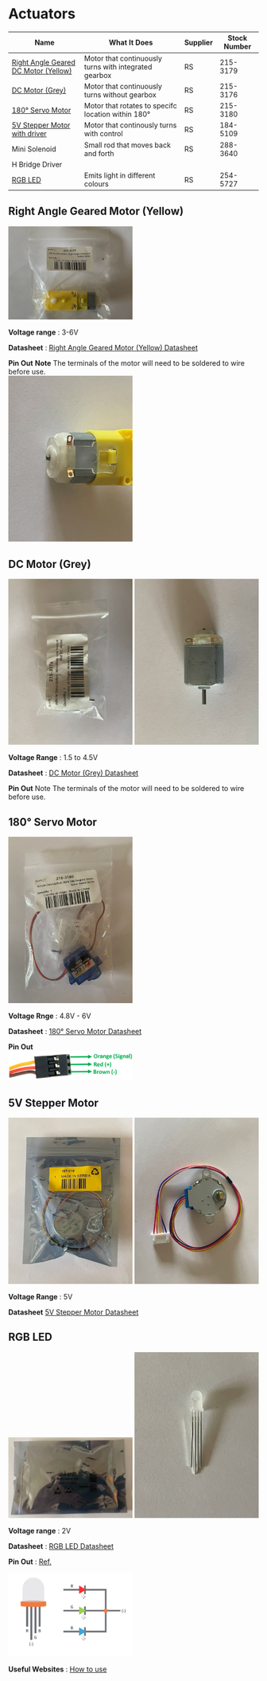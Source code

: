 

# Actuators

|Name |What It Does | Supplier|Stock Number|
|-|-|-|-|
|[Right Angle Geared DC Motor (Yellow)](#right-angle-geared-motor-yellow) |Motor that continuously turns with integrated gearbox |RS|215-3179|
|[DC Motor (Grey)](#dc-motor-grey)|Motor that continuously turns without gearbox|RS|215-3176|
|[180° Servo Motor](#180-servo-motor)|Motor that rotates to specifc location within 180°| RS|215-3180|
|[5V Stepper Motor with driver](#5v-stepper-motor)|Motor that continously turns with control| RS|184-5109|
|Mini Solenoid |Small rod that moves back and forth| RS | 288-3640  |
|H Bridge Driver | | | |
|[RGB LED](#rgb-led) |Emits light in different colours|RS | 254-5727|

## Right Angle Geared Motor (Yellow)
<img src="images/IMG_0385.jpg" width="250">

**Voltage range**
: 3-6V

**Datasheet**
: [Right Angle Geared Motor (Yellow) Datasheet](https://docs.rs-online.com/43dd/A700000007388281.pdf)

**Pin Out**
**Note** The terminals of the motor will need to be soldered to wire before use.  
<img src="images/IMG_0386.jpg" width="250">


## DC Motor (Grey)
<img src="images/IMG_0391.jpg" width="250">  
<img src="images/IMG_0394.jpg" width="250">


**Voltage Range**
: 1.5 to 4.5V

**Datasheet**
: [DC Motor (Grey) Datasheet](https://docs.rs-online.com/ac24/A700000007388305.pdf)

**Pin Out** 
Note The terminals of the motor will need to be soldered to wire before use.


## 180° Servo Motor
<img src="images/IMG_0396.jpg" width="250">

**Voltage Rnge**
:  4.8V - 6V

**Datasheet**
: [180° Servo Motor Datasheet](https://docs.rs-online.com/d7b7/A700000007388289.pdf)

**Pin Out**  
<img src="images/Screenshot_2025-09-24_235550.png" width="250">


## 5V Stepper Motor
<img src="images/IMG_0389.jpg" width="250">  
<img src="images/IMG_0390.jpg" width="250">

**Voltage Range**
: 5V

**Datasheet**
[5V Stepper Motor Datasheet](https://wiki.seeedstudio.com/Gear_Stepper_Motor_Driver_Pack/)




## RGB LED
<img src="images/LED_1.png" width="250"> 
<img src="images/IMG_0388.jpg" width="250">

**Voltage range**
: 2V

**Datasheet**
: [RGB LED Datasheet](https://docs.rs-online.com/f9a8/A700000009318027.pdf)

**Pin Out**
: [Ref.](https://www.circuitbread.com/tutorials/how-rgb-leds-work-and-how-to-control-color)

<img src="images/LED_pinout.png" width="250">


**Useful Websites**
: [How to use](https://www.instructables.com/Demystifying-4-pin-RGB-LEDS-Radio-Shack-276-0028/)  



